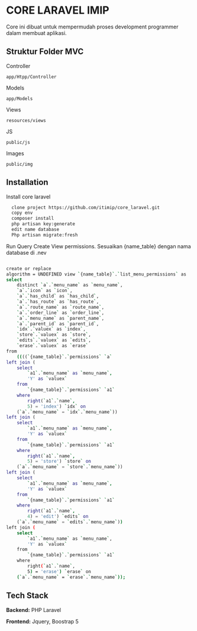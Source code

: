 
# CORE LARAVEL IMIP

Core ini dibuat untuk mempermudah proses development programmer dalam membuat aplikasi.




## Struktur Folder MVC

Controller

    app/Htpp/Controller

Models

    app/Models

Views

    resources/views

JS

    public/js

Images

    public/img


    




## Installation

Install core laravel

```bash
  clone project https://github.com/itimip/core_laravel.git
  copy env
  composer install
  php artisan key:generate
  edit name database
  Php artisan migrate:fresh
```

Run Query Create View permissions. Sesuaikan {name_table} dengan nama database di .nev

```bash

create or replace
algorithm = UNDEFINED view `{name_table}`.`list_menu_permissions` as
select
    distinct `a`.`menu_name` as `menu_name`,
    `a`.`icon` as `icon`,
    `a`.`has_child` as `has_child`,
    `a`.`has_route` as `has_route`,
    `a`.`route_name` as `route_name`,
    `a`.`order_line` as `order_line`,
    `a`.`menu_name` as `parent_name`,
    `a`.`parent_id` as `parent_id`,
    `idx`.`valuex` as `index`,
    `store`.`valuex` as `store`,
    `edits`.`valuex` as `edits`,
    `erase`.`valuex` as `erase`
from
    ((((`{name_table}`.`permissions` `a`
left join (
    select
        `a1`.`menu_name` as `menu_name`,
        'Y' as `valuex`
    from
        `{name_table}`.`permissions` `a1`
    where
        right(`a1`.`name`,
        5) = 'index') `idx` on
    (`a`.`menu_name` = `idx`.`menu_name`))
left join (
    select
        `a1`.`menu_name` as `menu_name`,
        'Y' as `valuex`
    from
        `{name_table}`.`permissions` `a1`
    where
        right(`a1`.`name`,
        5) = 'store') `store` on
    (`a`.`menu_name` = `store`.`menu_name`))
left join (
    select
        `a1`.`menu_name` as `menu_name`,
        'Y' as `valuex`
    from
        `{name_table}`.`permissions` `a1`
    where
        right(`a1`.`name`,
        4) = 'edit') `edits` on
    (`a`.`menu_name` = `edits`.`menu_name`))
left join (
    select
        `a1`.`menu_name` as `menu_name`,
        'Y' as `valuex`
    from
        `{name_table}`.`permissions` `a1`
    where
        right(`a1`.`name`,
        5) = 'erase') `erase` on
    (`a`.`menu_name` = `erase`.`menu_name`));

```
    

## Tech Stack

**Backend:** PHP Laravel

**Frontend:** Jquery, Boostrap 5